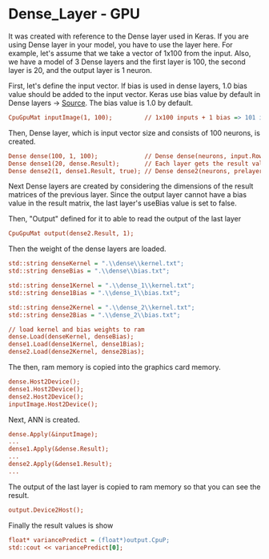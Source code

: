 # Dense_Layer - GPU

It was created with reference to the Dense layer used in Keras. If you are using Dense layer in your model, you have to use the layer here.
For example, let's assume that we take a vector of 1x100 from the input. Also, we have a model of 3 Dense layers and the first layer is 100, the second layer is 20, and the output layer is 1 neuron.

First, let's define the input vector. If bias is used in dense layers, 1.0 bias value should be added to the input vector. Keras use bias value by default in Dense layers -> [Source](https://keras.io/api/layers/core_layers/dense/). The bias value is 1.0 by default.

```ini
CpuGpuMat inputImage(1, 100);         // 1x100 inputs + 1 bias => 101 inputs
```

Then, Dense layer, which is input vector size and consists of 100 neurons, is created.

``` ini
Dense dense(100, 1, 100);             // Dense dense(neurons, input.Rows, input.Cols)
Dense dense1(20, dense.Result);       // Each layer gets the result values of the previous layer
Dense dense2(1, dense1.Result, true); // Dense dense2(neurons, prelayer_result, isEndLayer) // Yeaaap, dense2 is end layer
```

Next Dense layers are created by considering the dimensions of the result matrices of the previous layer. Since the output layer cannot have a bias value in the result matrix, the last layer's useBias value is set to false.

Then, "Output" defined for it to able to read the output of the last layer

```ini
CpuGpuMat output(dense2.Result, 1);
```

Then the weight of the dense layers are loaded.

```ini
std::string denseKernel = ".\\dense\\kernel.txt";
std::string denseBias = ".\\dense\\bias.txt";

std::string dense1Kernel = ".\\dense_1\\kernel.txt";
std::string dense1Bias = ".\\dense_1\\bias.txt";

std::string dense2Kernel = ".\\dense_2\\kernel.txt";
std::string dense2Bias = ".\\dense_2\\bias.txt";

// load kernel and bias weights to ram
dense.Load(denseKernel, denseBias);
dense1.Load(dense1Kernel, dense1Bias);
dense2.Load(dense2Kernel, dense2Bias);
```

The then, ram memory is copied into the graphics card memory.

```ini
dense.Host2Device();
dense1.Host2Device();
dense2.Host2Device();
inputImage.Host2Device();
```

Next, ANN is created.

```ini
dense.Apply(&inputImage);
...
dense1.Apply(&dense.Result);
...
dense2.Apply(&dense1.Result);
...
```

The output of the last layer is copied to ram memory so that you can see the result.

```ini
output.Device2Host();
```

Finally the result values is show

```ini
float* variancePredict = (float*)output.CpuP;
std::cout << variancePredict[0];
```
